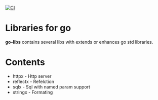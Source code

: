 [![CI](https://github.com/VloRyan/go-libs/actions/workflows/dev.workflow.yml/badge.svg)](https://github.com/VloRyan/go-libs/actions/workflows/dev.workflow.yml)

# Libraries for go

**go-libs** contains several libs with extends or enhances go std libraries.

# Contents
* httpx - Http server
* reflectx - Refelction
* sqlx - Sql with named param support
* stringx - Formating